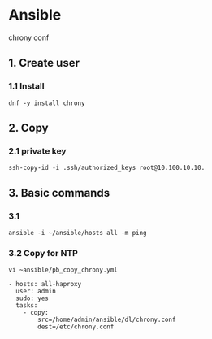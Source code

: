 # Ansible
chrony conf

## 1. Create user

### 1.1 Install

    dnf -y install chrony
            

## 2. Copy

### 2.1 private key

    ssh-copy-id -i .ssh/authorized_keys root@10.100.10.10.
    

## 3. Basic commands

### 3.1

    ansible -i ~/ansible/hosts all -m ping   

### 3.2 Copy for NTP

    vi ~ansible/pb_copy_chrony.yml
    
    - hosts: all-haproxy
      user: admin
      sudo: yes
      tasks:
        - copy:
            src=/home/admin/ansible/dl/chrony.conf
            dest=/etc/chrony.conf
            


